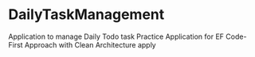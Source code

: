 # DailyTaskManagement
Application to manage Daily Todo task 
Practice Application for EF Code-First Approach with Clean Architecture apply
